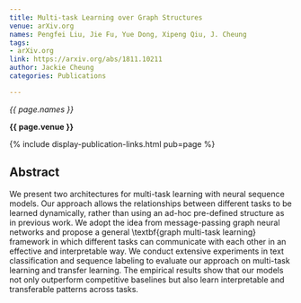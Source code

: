 ```yaml
---
title: Multi-task Learning over Graph Structures
venue: arXiv.org
names: Pengfei Liu, Jie Fu, Yue Dong, Xipeng Qiu, J. Cheung
tags:
- arXiv.org
link: https://arxiv.org/abs/1811.10211
author: Jackie Cheung
categories: Publications

---
```


*{{ page.names }}*

**{{ page.venue }}**

{% include display-publication-links.html pub=page %}

## Abstract

We present two architectures for multi-task learning with neural sequence models. Our approach allows the relationships between different tasks to be learned dynamically, rather than using an ad-hoc pre-defined structure as in previous work. We adopt the idea from message-passing graph neural networks and propose a general \textbf{graph multi-task learning} framework in which different tasks can communicate with each other in an effective and interpretable way. We conduct extensive experiments in text classification and sequence labeling to evaluate our approach on multi-task learning and transfer learning. The empirical results show that our models not only outperform competitive baselines but also learn interpretable and transferable patterns across tasks.